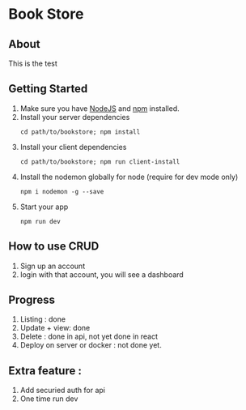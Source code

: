 # Book Store
## About
This is the test
## Getting Started
1. Make sure you have [NodeJS](https://nodejs.org/) and [npm](https://www.npmjs.com/) installed.
2. Install your server dependencies
    ```
    cd path/to/bookstore; npm install
3. Install your client dependencies
    ```
    cd path/to/bookstore; npm run client-install

3. Install the nodemon globally for node (require for dev mode only)
    ```
    npm i nodemon -g --save
    ```
6. Start your app
    ```
    npm run dev
    ```
## How to use CRUD
1. Sign up an account
2. login with that account, you will see a dashboard

## Progress
1. Listing : done
2. Update + view: done
3. Delete : done in api, not yet done in react
4. Deploy on server or docker : not done yet.
## Extra feature :
1. Add securied auth for api
2. One time run dev